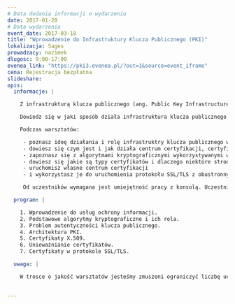 ```yaml
---
# Data dodania informacji o wydarzeniu
date: 2017-01-20
# Data wydarzenia
event_date: 2017-03-18
title: "Wprowadzenie do Infrastruktury Klucza Publicznego (PKI)"
lokalizacja: Sages
prowadzacy: nazimek
dlugosc: 9:00-17:00
evenea_link: "https://pki3.evenea.pl/?out=1&source=event_iframe"
cena: Rejestracja bezpłatna
slideshare:
opis:
  informacje: |

    Z infrastrukturą klucza publicznego (ang. Public Key Infrastructure, PKI) spotykamy się codziennie np. używając przeglądarki internetowej do bezpiecznego połączenia z pocztą elektroniczną czy portalem bankowości internetowej.

    Dowiedz się w jaki sposób działa infrastruktura klucza publicznego oraz jak uruchomić własne centrum certyfikacji i wystawiać certyfikaty.

    Podczas warsztatów:

     - poznasz ideę działania i rolę infrastruktry klucza publicznego w ochronie danych,
     - dowiesz się czym jest i jak działa centrum certyfikacji, certyfikat, lista CRL, protokół OCSP i inne elementy PKI,
     - zapoznasz się z algorytmami kryptograficznymi wykorzystywanymi w infrastrukturze klucza publicznego,
     - dowiesz się jakie są typy certyfikatów i dlaczego niektóre strony internetowe identyfikują się w przeglądarkach kłódką z nazwą organizacji, a inne samą kłódką,
     - uruchomisz własne centrum certyfikacji
     - i wykorzystasz je do uruchomienia protokołu SSL/TLS z obustronnym uwierzytelnieniem.

     Od uczestników wymagana jest umiejętność pracy z konsolą. Uczestnicy w trakcie zajęć korzystają z własnego sprzętu (wymagany komputer z systemem Linux lub Windows z prawami administratora).

  program: |

    1. Wprowadzenie do usług ochrony informacji.
    2. Podstawowe algorytmy kryptograficzne i ich rola.
    3. Problem autentyczności klucza publicznego.
    4. Architektura PKI.
    5. Certyfikaty X.509.
    6. Unieważnianie certyfikatów.
    7. Certyfikaty w protokole SSL/TLS.

  uwaga: |

    W trosce o jakość warsztatów jesteśmy zmuszeni ograniczyć liczbę uczestników. **Kwalifikacja odbywa się na podstawie odpowiedzi udzielonych w formularzu zgłoszeniowym oraz - w dalszym kroku - kolejności zgłoszeń.** Potwierdzenie udziału w warsztatach wraz z instrukcją przygotowania środowiska otrzymasz najpóźniej na 7 dni przed planowaną datą wydarzenia.
 

---
```


